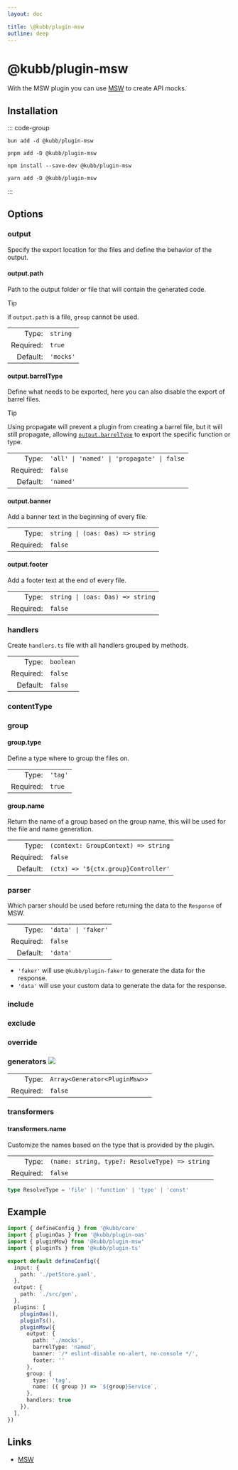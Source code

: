 ```yaml
---
layout: doc

title: \@kubb/plugin-msw
outline: deep
---
```


# @kubb/plugin-msw

With the MSW plugin you can use [MSW](https://mswjs.io/) to create API mocks.

## Installation

::: code-group

```shell [bun]
bun add -d @kubb/plugin-msw
```

```shell [pnpm]
pnpm add -D @kubb/plugin-msw
```

```shell [npm]
npm install --save-dev @kubb/plugin-msw
```

```shell [yarn]
yarn add -D @kubb/plugin-msw
```

:::

## Options

### output
Specify the export location for the files and define the behavior of the output.

#### output.path

Path to the output folder or file that will contain the generated code.

> [!TIP]
> if `output.path` is a file, `group` cannot be used.

|           |           |
|----------:|:----------|
|     Type: | `string`  |
| Required: | `true`    |
|  Default: | `'mocks'` |

#### output.barrelType

Define what needs to be exported, here you can also disable the export of barrel files.

> [!TIP]
> Using propagate will prevent a plugin from creating a barrel file, but it will still propagate, allowing [`output.barrelType`](/getting-started/configure#output-barreltype) to export the specific function or type.

|           |                                 |
|----------:|:--------------------------------|
|     Type: | `'all' \| 'named' \| 'propagate' \| false` |
| Required: | `false`                         |
|  Default: | `'named'`                       |

<!--@include: ../core/barrelTypes.md-->

#### output.banner
Add a banner text in the beginning of every file.

|           |                                       |
|----------:|:--------------------------------------|
|     Type: | `string \| (oas: Oas) => string` |
| Required: | `false`                               |

#### output.footer
Add a footer text at the end of every file.

|           |                                       |
|----------:|:--------------------------------------|
|     Type: | `string \| (oas: Oas) => string` |
| Required: | `false`                               |

### handlers
Create `handlers.ts` file with all handlers grouped by methods.

|           |           |
|----------:|:----------|
|     Type: | `boolean` |
| Required: | `false`   |
|  Default: | `false`   |

### contentType
<!--@include: ../core/contentType.md-->

### group
<!--@include: ../core/group.md-->

#### group.type
Define a type where to group the files on.

|           |         |
|----------:|:--------|
|     Type: | `'tag'` |
| Required: | `true`  |

<!--@include: ../core/groupTypes.md-->

#### group.name

Return the name of a group based on the group name, this will be used for the file and name generation.

|           |                                     |
|----------:|:------------------------------------|
|     Type: | `(context: GroupContext) => string` |
| Required: | `false`                             |
|  Default: | `(ctx) => '${ctx.group}Controller'`  |

### parser
Which parser should be used before returning the data to the `Response` of MSW.

|           |                     |
|----------:|:--------------------|
|     Type: | `'data' \| 'faker'` |
| Required: | `false`             |
|  Default: | `'data'`            |

- `'faker'` will use `@kubb/plugin-faker` to generate the data for the response.
- `'data'` will use your custom data to generate the data for the response.

### include
<!--@include: ../core/include.md-->

### exclude
<!--@include: ../core/exclude.md-->

### override
<!--@include: ../core/override.md-->

### generators <img src="/icons/experimental.svg"/>
<!--@include: ../core/generators.md-->

|           |                               |
|----------:|:------------------------------|
|     Type: | `Array<Generator<PluginMsw>>` |
| Required: | `false`                       |


### transformers
<!--@include: ../core/transformers.md-->

#### transformers.name
Customize the names based on the type that is provided by the plugin.

|           |                                                                               |
|----------:|:------------------------------------------------------------------------------|
|     Type: | `(name: string, type?: ResolveType) => string` |
| Required: | `false`                                                                       |

```typescript
type ResolveType = 'file' | 'function' | 'type' | 'const'
```

## Example

```typescript twoslash
import { defineConfig } from '@kubb/core'
import { pluginOas } from '@kubb/plugin-oas'
import { pluginMsw} from '@kubb/plugin-msw'
import { pluginTs } from '@kubb/plugin-ts'

export default defineConfig({
  input: {
    path: './petStore.yaml',
  },
  output: {
    path: './src/gen',
  },
  plugins: [
    pluginOas(),
    pluginTs(),
    pluginMsw({
      output: {
        path: './mocks',
        barrelType: 'named',
        banner: '/* eslint-disable no-alert, no-console */',
        footer: ''
      },
      group: {
        type: 'tag',
        name: ({ group }) => `${group}Service`,
      },
      handlers: true
    }),
  ],
})
```
## Links

- [MSW](https://mswjs.io/)
